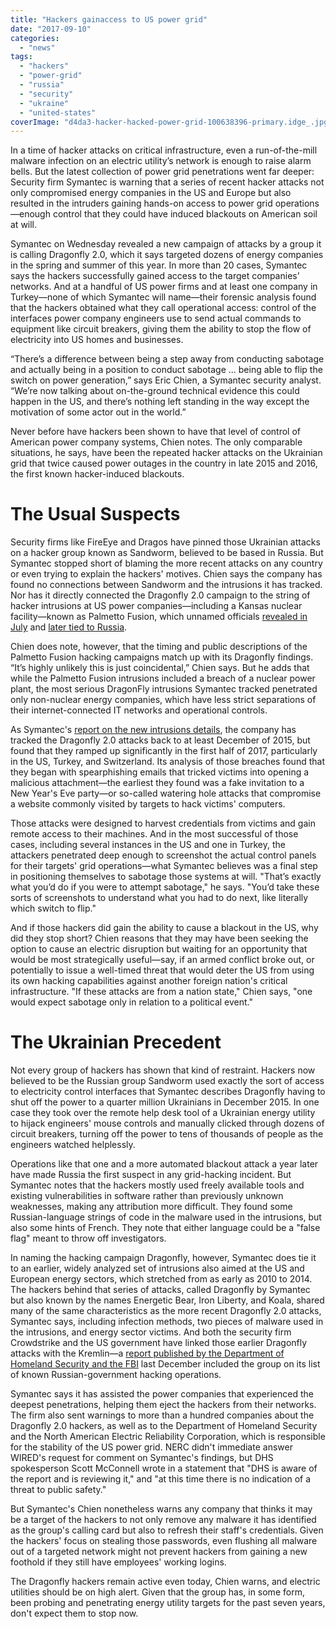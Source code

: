 ```yaml
---
title: "Hackers gainaccess to US power grid"
date: "2017-09-10"
categories: 
  - "news"
tags: 
  - "hackers"
  - "power-grid"
  - "russia"
  - "security"
  - "ukraine"
  - "united-states"
coverImage: "d4da3-hacker-hacked-power-grid-100638396-primary.idge_.jpg"
---
```


In a time of hacker attacks on critical infrastructure, even a run-of-the-mill malware infection on an electric utility’s network is enough to raise alarm bells. But the latest collection of power grid penetrations went far deeper: Security firm Symantec is warning that a series of recent hacker attacks not only compromised energy companies in the US and Europe but also resulted in the intruders gaining hands-on access to power grid operations—enough control that they could have induced blackouts on American soil at will.

Symantec on Wednesday revealed a new campaign of attacks by a group it is calling Dragonfly 2.0, which it says targeted dozens of energy companies in the spring and summer of this year. In more than 20 cases, Symantec says the hackers successfully gained access to the target companies’ networks. And at a handful of US power firms and at least one company in Turkey—none of which Symantec will name—their forensic analysis found that the hackers obtained what they call operational access: control of the interfaces power company engineers use to send actual commands to equipment like circuit breakers, giving them the ability to stop the flow of electricity into US homes and businesses.

“There’s a difference between being a step away from conducting sabotage and actually being in a position to conduct sabotage ... being able to flip the switch on power generation,” says Eric Chien, a Symantec security analyst. “We’re now talking about on-the-ground technical evidence this could happen in the US, and there’s nothing left standing in the way except the motivation of some actor out in the world.”

Never before have hackers been shown to have that level of control of American power company systems, Chien notes. The only comparable situations, he says, have been the repeated hacker attacks on the Ukrainian grid that twice caused power outages in the country in late 2015 and 2016, the first known hacker-induced blackouts.

# The Usual Suspects

Security firms like FireEye and Dragos have pinned those Ukrainian attacks on a hacker group known as Sandworm, believed to be based in Russia. But Symantec stopped short of blaming the more recent attacks on any country or even trying to explain the hackers' motives. Chien says the company has found no connections between Sandworm and the intrusions it has tracked. Nor has it directly connected the Dragonfly 2.0 campaign to the string of hacker intrusions at US power companies—including a Kansas nuclear facility—known as Palmetto Fusion, which unnamed officials [revealed in July](https://www.nytimes.com/2017/07/06/technology/nuclear-plant-hack-report.html?mcubz=0) and [later tied to Russia](https://www.washingtonpost.com/world/national-security/us-officials-say-russian-government-hackers-have-penetrated-energy-and-nuclear-company-business-networks/2017/07/08/bbfde9a2-638b-11e7-8adc-fea80e32bf47_story.html?utm_term=.76c0a5624111).

Chien does note, however, that the timing and public descriptions of the Palmetto Fusion hacking campaigns match up with its Dragonfly findings. “It’s highly unlikely this is just coincidental,” Chien says. But he adds that while the Palmetto Fusion intrusions included a breach of a nuclear power plant, the most serious DragonFly intrusions Symantec tracked penetrated only non-nuclear energy companies, which have less strict separations of their internet-connected IT networks and operational controls.

As Symantec's [report on the new intrusions details](https://www.symantec.com/connect/blogs/dragonfly-western-energy-sector-targeted-sophisticated-attack-group), the company has tracked the Dragonfly 2.0 attacks back to at least December of 2015, but found that they ramped up significantly in the first half of 2017, particularly in the US, Turkey, and Switzerland. Its analysis of those breaches found that they began with spearphishing emails that tricked victims into opening a malicious attachment—the earliest they found was a fake invitation to a New Year's Eve party—or so-called watering hole attacks that compromise a website commonly visited by targets to hack victims' computers.

Those attacks were designed to harvest credentials from victims and gain remote access to their machines. And in the most successful of those cases, including several instances in the US and one in Turkey, the attackers penetrated deep enough to screenshot the actual control panels for their targets' grid operations—what Symantec believes was a final step in positioning themselves to sabotage those systems at will. "That’s exactly what you’d do if you were to attempt sabotage," he says. "You’d take these sorts of screenshots to understand what you had to do next, like literally which switch to flip."

And if those hackers did gain the ability to cause a blackout in the US, why did they stop short? Chien reasons that they may have been seeking the option to cause an electric disruption but waiting for an opportunity that would be most strategically useful—say, if an armed conflict broke out, or potentially to issue a well-timed threat that would deter the US from using its own hacking capabilities against another foreign nation's critical infrastructure. "If these attacks are from a nation state," Chien says, "one would expect sabotage only in relation to a political event."

# **The Ukrainian Precedent**

Not every group of hackers has shown that kind of restraint. Hackers now believed to be the Russian group Sandworm used exactly the sort of access to electricity control interfaces that Symantec describes Dragonfly having to shut off the power to a quarter million Ukrainians in December 2015. In one case they took over the remote help desk tool of a Ukrainian energy utility to hijack engineers' mouse controls and manually clicked through dozens of circuit breakers, turning off the power to tens of thousands of people as the engineers watched helplessly.

Operations like that one and a more automated blackout attack a year later have made Russia the first suspect in any grid-hacking incident. But Symantec notes that the hackers mostly used freely available tools and existing vulnerabilities in software rather than previously unknown weaknesses, making any attribution more difficult. They found some Russian-language strings of code in the malware used in the intrusions, but also some hints of French. They note that either language could be a "false flag" meant to throw off investigators.

In naming the hacking campaign Dragonfly, however, Symantec does tie it to an earlier, widely analyzed set of intrusions also aimed at the US and European energy sectors, which stretched from as early as 2010 to 2014. The hackers behind that series of attacks, called Dragonfly by Symantec but also known by the names Energetic Bear, Iron Liberty, and Koala, shared many of the same characteristics as the more recent Dragonfly 2.0 attacks, Symantec says, including infection methods, two pieces of malware used in the intrusions, and energy sector victims. And both the security firm Crowdstrike and the US government have linked those earlier Dragonfly attacks with the Kremlin—a [report published by the Department of Homeland Security and the FBI](https://www.us-cert.gov/sites/default/files/publications/JAR_16-20296A_GRIZZLY%20STEPPE-2016-1229.pdf) last December included the group on its list of known Russian-government hacking operations.

Symantec says it has assisted the power companies that experienced the deepest penetrations, helping them eject the hackers from their networks. The firm also sent warnings to more than a hundred companies about the Dragonfly 2.0 hackers, as well as to the Department of Homeland Security and the North American Electric Reliability Corporation, which is responsible for the stability of the US power grid. NERC didn't immediate answer WIRED's request for comment on Symantec's findings, but DHS spokesperson Scott McConnell wrote in a statement that "DHS is aware of the report and is reviewing it," and "at this time there is no indication of a threat to public safety."

But Symantec's Chien nonetheless warns any company that thinks it may be a target of the hackers to not only remove any malware it has identified as the group's calling card but also to refresh their staff's credentials. Given the hackers' focus on stealing those passwords, even flushing all malware out of a targeted network might not prevent hackers from gaining a new foothold if they still have employees' working logins.

The Dragonfly hackers remain active even today, Chien warns, and electric utilities should be on high alert. Given that the group has, in some form, been probing and penetrating energy utility targets for the past seven years, don't expect them to stop now.
